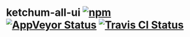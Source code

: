 # ketchum-all-ui [![npm](https://img.shields.io/npm/v/tenants-projects-ui.svg?maxAge=2592000)](https://www.npmjs.com/package/tenants-projects-ui) [![AppVeyor Status](https://img.shields.io/appveyor/ci/blinkmobile/ketchum-all-ui/master.svg)](https://ci.appveyor.com/project/blinkmobile/ketchum-all-ui) [![Travis CI Status](https://travis-ci.org/blinkmobile/ketchum-all-ui.svg?branch=master)](https://travis-ci.org/blinkmobile/ketchum-all-ui)
